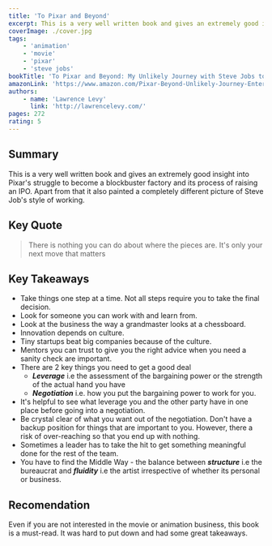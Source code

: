 ```yaml
---
title: 'To Pixar and Beyond'
excerpt: This is a very well written book and gives an extremely good insight into Pixar's struggle to become a blockbuster factory.
coverImage: ./cover.jpg
tags:
    - 'animation'
    - 'movie'
    - 'pixar'
    - 'steve jobs'
bookTitle: 'To Pixar and Beyond: My Unlikely Journey with Steve Jobs to Make Entertainment History'
amazonLink: 'https://www.amazon.com/Pixar-Beyond-Unlikely-Journey-Entertainment-ebook/dp/B01912OSA0'
authors:
    - name: 'Lawrence Levy'
      link: 'http://lawrencelevy.com/'
pages: 272
rating: 5
---
```


## Summary

This is a very well written book and gives an extremely good insight into Pixar's struggle to become a blockbuster factory and its process of raising an IPO. Apart from that it also painted a completely different picture of Steve Job's style of working.

## Key Quote

> There is nothing you can do about where the pieces are. It's only your next move that matters

## Key Takeaways

-   Take things one step at a time. Not all steps require you to take the final decision.
-   Look for someone you can work with and learn from.
-   Look at the business the way a grandmaster looks at a chessboard.
-   Innovation depends on culture.
-   Tiny startups beat big companies because of the culture.
-   Mentors you can trust to give you the right advice when you need a sanity check are important.
-   There are 2 key things you need to get a good deal
    -   **_Leverage_** i.e the assessment of the bargaining power or the strength of the actual hand you have
    -   **_Negotiation_** i.e. how you put the bargaining power to work for you.
-   It's helpful to see what leverage you and the other party have in one place before going into a negotiation.
-   Be crystal clear of what you want out of the negotiation. Don't have a backup position for things that are important to you. However, there a risk of over-reaching so that you end up with nothing.
-   Sometimes a leader has to take the hit to get something meaningful done for the rest of the team.
-   You have to find the Middle Way - the balance between **_structure_** i.e the bureaucrat and **_fluidity_** i.e the artist irrespective of whether its personal or business.

## Recomendation

Even if you are not interested in the movie or animation business, this book is a must-read. It was hard to put down and had some great takeaways.
